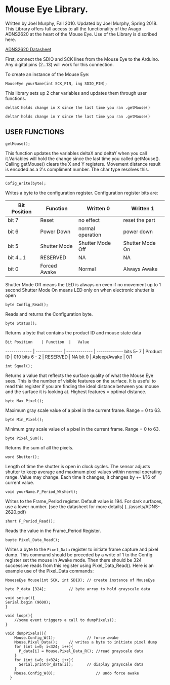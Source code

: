 # Mouse Eye Library.
Written by Joel Murphy, Fall 2010.
Updated by Joel Murphy, Spring 2018.
This Library offers full access to all the functionality
of the Avago ADNS2620 at the heart of the Mouse Eye.
Use of the Library is discribed here.

[ADNS2620 Datasheet](https://cdn.sparkfun.com/datasheets/Components/General%20IC/ADNS2620.pdf)

First, connect the SDIO and SCK lines from the Mouse Eye to the Arduino.
Any digital pins (2...13) will work for this connection.

To create an instance of the Mouse Eye:

	MouseEye yourName(int SCK_PIN, ing SDIO_PIN);

This library sets up 2 char variables and updates them through user functions.

	deltaX holds change in X since the last time you ran .getMouse()

	deltaY holds change in Y since the last time you ran .getMouse()


## USER FUNCTIONS

	getMouse();

This function updates the variables deltaX and deltaY when you call it.Variables will hold the change since the last time you called getMouse(). Calling getMouse() clears the X and Y registers. Movement distance result is encoded as a 2's compliment number. The char type resolves this.

---




	Cofig_Write(byte);

Writes a byte to the configuration register. Configuration register bits are:

Bit Position	| Function	|	Written 0 | Written 1
------------- | ------------- | ------------- | -------------
bit 7	| Reset	|	no effect |	reset the part
bit 6	| Power Down |	normal operation |  power down
bit 5	| Shutter Mode | Shutter Mode Off | Shutter Mode On
bit 4...1 |	RESERVED | NA | NA
bit 0 | Forced Awake | Normal | Always Awake

Shutter Mode Off means the LED is always on even if no movement up to 1 second
Shutter Mode On means LED only on when electronic shutter is open


	byte Config_Read();

Reads and returns the Configuration byte.


	byte Status();

Returns a byte that contains the product ID and mouse state data

	Bit Position	| Function	|	Value
------------- | ------------- | ------------- | -------------
bits 5- 7	| Product ID	|	010
bits 6 - 2	| RESERVED | NA 
bit 0 | Asleep/Awake | 0/1  

	int Squal();

Returns a value that reflects the surface quality of what the Mouse Eye sees.
This is the number of visible features on the surface.
It is useful to read this register if you are finding the ideal distance between you mouse and the surface it is looking at. Highest features = optimal distance.


	byte Max_Pixel();

Maximum gray scale value of a pixel in the current frame. Range = 0 to 63.


	byte Min_Pixel();

Minimum gray scale value of a pixel in the current frame. Range = 0 to 63.


	byte Pixel_Sum();

Returns the sum of all the pixels.


	word Shutter();

Length of time the shutter is open in clock cycles. The sensor adjusts shutter to keep average and maximum pixel values within normal operating range. Value may change. Each time it changes, it changes by +- 1/16 of current value.


	void yourName.F_Period_W(short);

Writes to the Frame_Period register. Default value is 194. For dark surfaces, use a lower number.
[see the datasheet for more details] (../assets/ADNS-2620.pdf)


	short F_Period_Read();

Reads the value in the Frame_Period Register.


	buyte Pixel_Data_Read();

Writes a byte to the `Pixel_Data` register to initiate frame capture and pixel dump. This command should be preceded by a write of 1 to the Config register set the mouse in Awake mode. Then there should be 324 successive reads from this register using Pixel_Data_Read(). Here is an example use of the Pixel_Data commands:


	MoueseEye Mouse(int SCK, int SDIO);	// create instance of MouseEye

	byte P_data [324];			// byte array to hold grayscale data

	void setup(){
	Serial.begin (9600);
	}

	void loop(){
		//some event triggers a call to dumpPixels();
	}

	void dumpPixels(){
	    Mouse.Config_W(1);             	// force awake
	    Mouse.Pixel_Data();		// writes a byte to initiate pixel dump
	    for (int i=0; i<324; i++){
	      P_data[i] = Mouse.Pixel_Data_R();	//read grayscale data
	    }
	    for (int i=0; i<324; i++){
	      Serial.print(P_data[i]); 		// display grayscale data
	    }
	    Mouse.Config_W(0);              	// undo force awake
	  }
